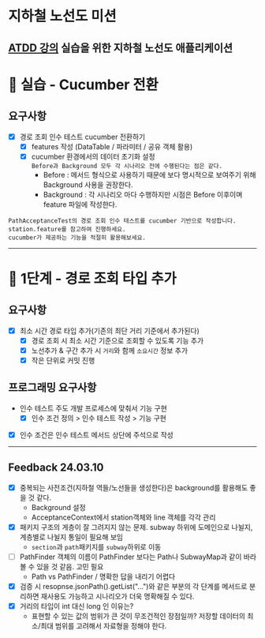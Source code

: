 # 지하철 노선도 미션
[ATDD 강의](https://edu.nextstep.camp/c/R89PYi5H) 실습을 위한 지하철 노선도 애플리케이션
---
# 🚀 실습 - Cucumber 전환

## 요구사항
- [x] 경로 조회 인수 테스트 cucumber 전환하기
  - [x] features 작성 (DataTable / 파라미터 / 공유 객체 활용)
  - [x] cucumber 환경에서의 데이터 초기화 설정<br>
    `Before과 Background 모두 각 시나리오 전에 수행된다는 점은 같다.`
    - Before : 메서드 형식으로 사용하기 때문에 보다 명시적으로 보여주기 위해 Background 사용을 권장한다.
    - Background : 각 시나리오 마다 수행하지만 시점은 Before 이후이며 feature 파일에 작성한다.
```
PathAcceptanceTest의 경로 조회 인수 테스트를 cucumber 기반으로 작성합니다.
station.feature를 참고하여 진행하세요.
cucumber가 제공하는 기능을 적절히 활용해보세요.
```
---
# 🚀 1단계 - 경로 조회 타입 추가

## 요구사항
- [x] 최소 시간 경로 타입 추가(기존의 최단 거리 기준에서 추가된다)
  - [x] 경로 조회 시 최소 시간 기준으로 조회할 수 있도록 기능 추가
  - [x] 노선추가 & 구간 추가 시 `거리`와 함께 `소요시간` 정보 추가
  - [x] 작은 단위로 커밋 진행

## 프로그래밍 요구사항
- 인수 테스트 주도 개발 프로세스에 맞춰서 기능 구현
  - [x] 인수 조건 정의 > 인수 테스트 작성 > 기능 구현
- [x] 인수 조건은 인수 테스트 메서드 상단에 주석으로 작성
---
## Feedback 24.03.10

- [x] 중복되는 사전조건(지하철 역들/노선들을 생성한다)은 background를 활용해도 좋을 것 같다.
  - Background 설정
  - AcceptanceContext에서 station객체와 line 객체를 각각 관리 
- [x] 패키지 구조의 게층이 잘 그려지지 않는 문제. subway 하위에 도메인으로 나뉠지, 계층별로 나뉠지 통일이 필요해 보임
  - `section`과 `path`패키지를 `subway`하위로 이동
- [ ] PathFinder 객체의 이름이 PathFinder 보다는 Path나 SubwayMap과 같이 바라볼 수 있을 것 같음. 고민 필요
  - Path vs PathFinder / 명확한 답을 내리기 어렵다
- [x] 검증 시 resopnse.jsonPath().getList("...")와 같은 부분의 각 단계를 메서드로 분리하면 재사용도 가능하고 시나리오가 더욱 명확해질 수 있다.
- [x] 거리의 타입이 int 대신 long 인 이유는?
  - 표현할 수 있는 값의 범위가 큰 것이 무조건적인 장점일까? 저장할 데이터의 최소/최대 범위를 고려해서 자료형을 정해야 한다.
